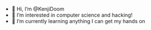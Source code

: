 - 👋 Hi, I’m @KenjiDoom
- 👀 I’m interested in computer science and hacking!
- 🌱 I’m currently learning anything I can get my hands on

<!---
KenjiDoom/KenjiDoom is a ✨ special ✨ repository because its `README.md` (this file) appears on your GitHub profile.
You can click the Preview link to take a look at your changes.
--->
